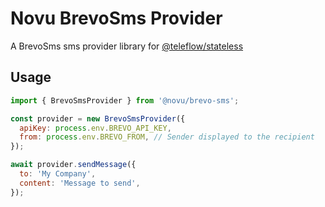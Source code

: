 # Novu BrevoSms Provider

A BrevoSms sms provider library for [@teleflow/stateless](https://github.com/novuhq/novu)

## Usage

```javascript
import { BrevoSmsProvider } from '@novu/brevo-sms';

const provider = new BrevoSmsProvider({
  apiKey: process.env.BREVO_API_KEY,
  from: process.env.BREVO_FROM, // Sender displayed to the recipient
});

await provider.sendMessage({
  to: 'My Company',
  content: 'Message to send',
});
```
